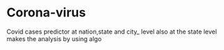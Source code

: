 # Corona-virus
Covid cases predictor at nation,state and city_ level also at the state level makes the analysis by using algo

